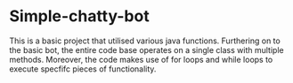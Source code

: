 # Simple-chatty-bot
This is a basic project that utilised various java functions. 
Furthering on to the basic bot, the entire code base operates on a single class with multiple methods.
Moreover, the code makes use of for loops and while loops to execute specfifc pieces of functionality.
